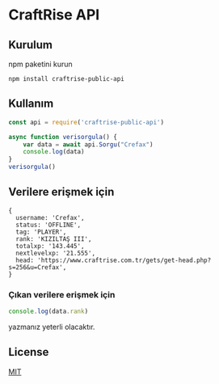 # CraftRise API


## Kurulum

npm paketini kurun

```
npm install craftrise-public-api
```

## Kullanım

```javascript
const api = require('craftrise-public-api')

async function verisorgula() {
    var data = await api.Sorgu("Crefax")
    console.log(data)
}
verisorgula()
```

## Verilere erişmek için
```
{
  username: 'Crefax',
  status: 'OFFLINE',
  tag: 'PLAYER',
  rank: 'KIZILTAŞ III',
  totalxp: '143.445',
  nextlevelxp: '21.555',
  head: 'https://www.craftrise.com.tr/gets/get-head.php?s=256&u=Crefax',
}
```
### Çıkan verilere erişmek için
```javascript
console.log(data.rank)
```
yazmanız yeterli olacaktır.


## License
[MIT](https://choosealicense.com/licenses/mit/)
